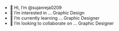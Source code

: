 - 👋 Hi, I’m @sujanreja0209
- 👀 I’m interested in ... Graphic Design
- 🌱 I’m currently learning ... Graphic Designer
- 💞️ I’m looking to collaborate on ... Graphic Designer

<!---
sujanreja0209/sujanreja0209 is a ✨ special ✨ repository because its `README.md` (this file) appears on your GitHub profile.
You can click the Preview link to take a look at your changes.
--->
